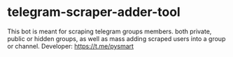 # telegram-scraper-adder-tool
This bot is meant for scraping telegram groups members. both private, public or hidden groups, as well as mass adding scraped users into a group or channel. Developer: https://t.me/pysmart
